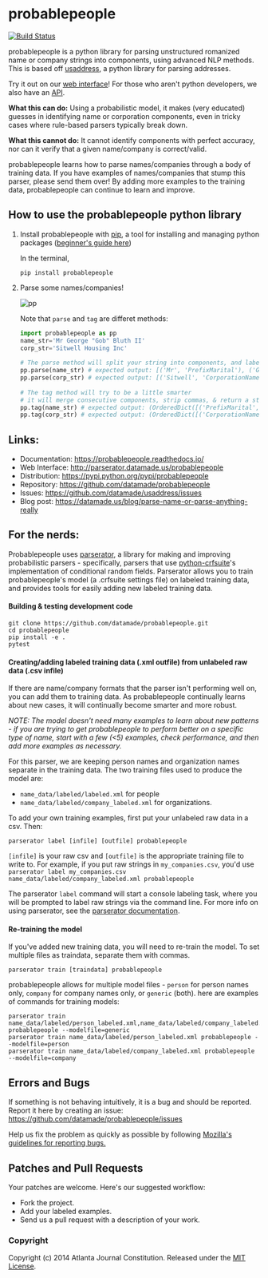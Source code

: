probablepeople
=================
[![Build Status](https://travis-ci.org/datamade/probablepeople.svg?branch=master)](https://travis-ci.org/datamade/probablepeople)

probablepeople is a python library for parsing unstructured romanized name or company strings into components, using advanced NLP methods. This is based off [usaddress](https://github.com/datamade/usaddress), a python library for parsing addresses.

Try it out on our [web interface](https://parserator.datamade.us/probablepeople)! For those who aren't python developers, we also have an [API](https://parserator.datamade.us/api-docs).

**What this can do:** Using a probabilistic model, it makes (very educated) guesses in identifying name or corporation components, even in tricky cases where rule-based parsers typically break down.

**What this cannot do:** It cannot identify components with perfect accuracy, nor can it verify that a given name/company is correct/valid.

probablepeople learns how to parse names/companies through a body of training data. If you have examples of names/companies that stump this parser, please send them over! By adding more examples to the training data, probablepeople can continue to learn and improve.

## How to use the probablepeople python library
1. Install probablepeople with [pip](https://pip.readthedocs.io/en/latest/quickstart.html), a tool for installing and managing python packages ([beginner's guide here](http://www.dabapps.com/blog/introduction-to-pip-and-virtualenv-python/))

   In the terminal,
   
    ```
    pip install probablepeople  
    ```  
2. Parse some names/companies!
   
   ![pp](https://cloud.githubusercontent.com/assets/1406537/7870535/966f0956-054f-11e5-8312-4d392f79ff75.gif)
    
   Note that `parse` and `tag` are differet methods:
   ```python
   import probablepeople as pp
   name_str='Mr George "Gob" Bluth II'
   corp_str='Sitwell Housing Inc'
  
   # The parse method will split your string into components, and label each component.
   pp.parse(name_str) # expected output: [('Mr', 'PrefixMarital'), ('George', 'GivenName'), ('"Gob"', 'Nickname'), ('Bluth', 'Surname'), ('II', 'SuffixGenerational')]
   pp.parse(corp_str) # expected output: [('Sitwell', 'CorporationName'), ('Housing', 'CorporationName'), ('Inc', 'CorporationLegalType')]
  
   # The tag method will try to be a little smarter
   # it will merge consecutive components, strip commas, & return a string type
   pp.tag(name_str) # expected output: (OrderedDict([('PrefixMarital', 'Mr'), ('GivenName', 'George'), ('Nickname', '"Gob"'), ('Surname', 'Bluth'), ('SuffixGenerational', 'II')]), 'Person')
   pp.tag(corp_str) # expected output: (OrderedDict([('CorporationName', 'Sitwell Housing'), ('CorporationLegalType', 'Inc')]), 'Corporation')
   ```

## Links:
* Documentation: https://probablepeople.readthedocs.io/
* Web Interface: http://parserator.datamade.us/probablepeople
* Distribution: https://pypi.python.org/pypi/probablepeople
* Repository: https://github.com/datamade/probablepeople
* Issues: https://github.com/datamade/usaddress/issues
* Blog post: https://datamade.us/blog/parse-name-or-parse-anything-really

## For the nerds:
Probablepeople uses [parserator](https://github.com/datamade/parserator), a library for making and improving probabilistic parsers - specifically, parsers that use [python-crfsuite](https://github.com/tpeng/python-crfsuite)'s implementation of conditional random fields. Parserator allows you to train probablepeople's model (a .crfsuite settings file) on labeled training data, and provides tools for easily adding new labeled training data.
#### Building & testing development code
  
```console
git clone https://github.com/datamade/probablepeople.git  
cd probablepeople  
pip install -e .
pytest
```

#### Creating/adding labeled training data (.xml outfile) from unlabeled raw data (.csv infile)  

If there are name/company formats that the parser isn't performing well on, you can add them to training data. As probablepeople continually learns about new cases, it will continually become smarter and more robust.

*NOTE: The model doesn't need many examples to learn about new patterns - if you are trying to get probablepeople to perform better on a specific type of name, start with a few (<5) examples, check performance, and then add more examples as necessary.*

For this parser, we are keeping person names and organization names separate in the training data. The two training files used to produce the model are:
- `name_data/labeled/labeled.xml` for people
- `name_data/labeled/company_labeled.xml` for organizations.

To add your own training examples, first put your unlabeled raw data in a csv. Then:
  
```
parserator label [infile] [outfile] probablepeople  
```  

`[infile]` is your raw csv and `[outfile]` is the appropriate training file to write to. For example, if you put raw strings in `my_companies.csv`, you'd use `parserator label my_companies.csv name_data/labeled/company_labeled.xml probablepeople`

The parserator `label` command will start a console labeling task, where you will be prompted to label raw strings via the command line. For more info on using parserator, see the [parserator documentation](https://github.com/datamade/parserator/blob/master/README.md).  

#### Re-training the model  
  If you've added new training data, you will need to re-train the model. To set multiple files as traindata, separate them with commas.
  
  ```
  parserator train [traindata] probablepeople  
  ```  
  
  probablepeople allows for multiple model files - `person` for person names only, `company` for company names only, or `generic` (both). here are examples of commands for training models:
  
  ```
  parserator train name_data/labeled/person_labeled.xml,name_data/labeled/company_labeled.xml probablepeople --modelfile=generic
  parserator train name_data/labeled/person_labeled.xml probablepeople --modelfile=person
  parserator train name_data/labeled/company_labeled.xml probablepeople --modelfile=company
  ```
  
## Errors and Bugs

If something is not behaving intuitively, it is a bug and should be reported.
Report it here by creating an issue: https://github.com/datamade/probablepeople/issues

Help us fix the problem as quickly as possible by following [Mozilla's guidelines for reporting bugs.](https://developer.mozilla.org/en-US/docs/Mozilla/QA/Bug_writing_guidelines#General_Outline_of_a_Bug_Report)

## Patches and Pull Requests

Your patches are welcome. Here's our suggested workflow:

* Fork the project.
* Add your labeled examples.
* Send us a pull request with a description of your work.

### Copyright

Copyright (c) 2014 Atlanta Journal Constitution. Released under the [MIT License](https://github.com/datamade/probablepeople/blob/master/LICENSE).
